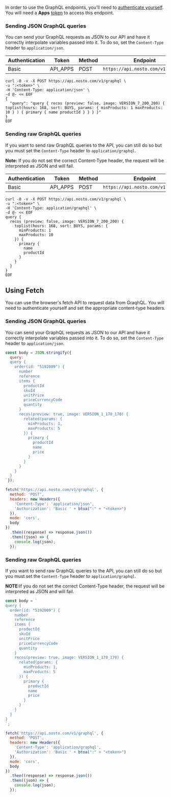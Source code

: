 In order to use the GraphQL endpoints, you'll need to [authenticate yourself](https://developer.nosto.com/#authentication). You will need a **Apps** [token](https://help.nosto.com/settings-and-troubleshooting-faq/settings-authentication-tokens) to access this endpoint.

### Sending JSON GraphQL queries

You can send your GraphQL requests as JSON to our API and have it correctly interpolate variables passed into it. To do so, set the `Content-Type` header to `application/json`.

Authentication |    Token      |    Method    | Endpoint
---------------|---------------|--------------|--------------------------------------
Basic          |   API_APPS    |     POST     | `https://api.nosto.com/v1/graphql`   

```shell
curl -0 -v -X POST https://api.nosto.com/v1/graphql \
-u ":<token>" \
-H 'Content-Type: application/json' \
-d @- << EOF
{
  "query": "query { recos (preview: false, image: VERSION_7_200_200) { toplist(hours: 168, sort: BUYS, params: { minProducts: 1 maxProducts: 10 } ) { primary { name productId } } } }"
}
EOF
```

### Sending raw GraphQL queries

If you want to send raw GraphQL queries to the API, you can still do so but you must set the `Content-Type` header to `application/graphql`.

**Note:** If you do not set the correct Content-Type header, the request will be interpreted as JSON and will fail.

Authentication |    Token      |    Method    | Endpoint
---------------|---------------|--------------|---------------------------------
Basic          |   API_APPS    |     POST     | `https://api.nosto.com/v1/graphql`


```shell
curl -0 -v -X POST https://api.nosto.com/v1/graphql \
-u ":<token>" \
-H 'Content-Type: application/graphql' \
-d @- << EOF
query {
  recos (preview: false, image: VERSION_7_200_200) {
    toplist(hours: 168, sort: BUYS, params: {
      minProducts: 1
      maxProducts: 10
    }) {
      primary {
        name
        productId
      }
    }
  }
}
EOF
```

## Using Fetch

You can use the browser's fetch API to request data from GraqhQL. You will need to authenticate yourself and set the appropriate content-type headers.

### Sending JSON GraphQL queries

You can send your GraphQL requests as JSON to our API and have it correctly interpolate variables passed into it. To do so, set the `Content-Type` header to `application/json`.

```js
const body = JSON.stringify({
  query: `
  query {
    order(id: "5192009") {
      number
      reference
      items {
        productId
        skuId
        unitPrice
        priceCurrencyCode
        quantity
      }
      recos(preview: true, image: VERSION_1_170_170) {
        related(params: {
          minProducts: 1,
          maxProducts: 5
        }) {
          primary {
            productId
            name
            price
          }
        }
      }
    }
  }
`});

fetch('https://api.nosto.com/v1/graphql', {
  method: 'POST',
  headers: new Headers({
    'Content-Type': 'application/json',
    'Authorization': 'Basic ' + btoa(":" + "<token>")
  }),
  mode: 'cors',
  body
})
  .then((response) => response.json())
  .then((json) => {
    console.log(json);
  });

```

### Sending raw GraphQL queries

If you want to send raw GraphQL queries to the API, you can still do so but you must set the `Content-Type` header to `application/graphql`.

<aside class="warning">
<b>NOTE:</b>If you do not set the correct Content-Type header, the request will be interpreted as JSON and will fail.
</aside>

```js
const body = `
query {
  order(id: "5192009") {
    number
    reference
    items {
      productId
      skuId
      unitPrice
      priceCurrencyCode
      quantity
    }
    recos(preview: true, image: VERSION_1_170_170) {
      related(params: {
        minProducts: 1,
        maxProducts: 5
      }) {
        primary {
          productId
          name
          price
        }
      }
    }
  }
}
`;

fetch('https://api.nosto.com/v1/graphql', {
  method: 'POST',
  headers: new Headers({
    'Content-Type': 'application/graphql',
    'Authorization': 'Basic ' + btoa(":" + "<token>")
  }),
  mode: 'cors',
  body
})
  .then((response) => response.json())
  .then((json) => {
    console.log(json);
  });
```